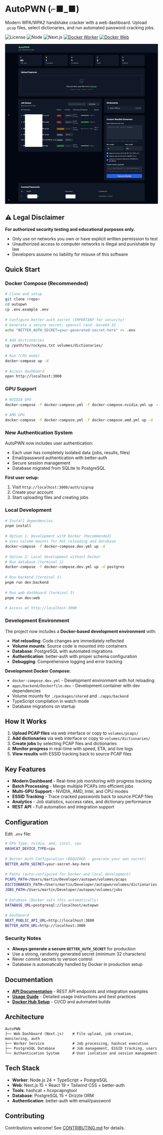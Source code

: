 # AutoPWN (⌐■_■)

Modern WPA/WPA2 handshake cracker with a web dashboard. Upload `.pcap` files, select dictionaries, and run automated password cracking jobs.

![License](https://img.shields.io/badge/license-MIT-blue.svg)
![Node](https://img.shields.io/badge/node-24.x-green.svg)
![Next.js](https://img.shields.io/badge/Next.js-15-black.svg)
[![Docker Worker](https://img.shields.io/docker/v/doomedramen/autopwn-worker?label=worker)](https://hub.docker.com/r/doomedramen/autopwn-worker)
[![Docker Web](https://img.shields.io/docker/v/doomedramen/autopwn-web?label=web)](https://hub.docker.com/r/doomedramen/autopwn-web)

![AutoPWN Dashboard](screenshot.png)

## ⚠️ Legal Disclaimer

**For authorized security testing and educational purposes only.**
- Only use on networks you own or have explicit written permission to test
- Unauthorized access to computer networks is illegal and punishable by law
- Developers assume no liability for misuse of this software

## Quick Start

### Docker Compose (Recommended)

```bash
# Clone and setup
git clone <repo>
cd autopwn
cp .env.example .env

# Configure better-auth secret (IMPORTANT for security)
# Generate a secure secret: openssl rand -base64 32
echo "BETTER_AUTH_SECRET=your-generated-secret-here" >> .env

# Add dictionaries
cp /path/to/rockyou.txt volumes/dictionaries/

# Run (CPU mode)
docker-compose up -d

# Access dashboard
open http://localhost:3000
```

### GPU Support

```bash
# NVIDIA GPU
docker-compose -f docker-compose.yml -f docker-compose.nvidia.yml up -d

# AMD GPU
docker-compose -f docker-compose.yml -f docker-compose.amd.yml up -d
```

### New Authentication System

AutoPWN now includes user authentication:
- Each user has completely isolated data (jobs, results, files)
- Email/password authentication with better-auth
- Secure session management
- Database migrated from SQLite to PostgreSQL

**First user setup:**
1. Visit `http://localhost:3000/auth/signup`
2. Create your account
3. Start uploading files and creating jobs

### Local Development

```bash
# Install dependencies
pnpm install

# Option 1: Development with Docker (Recommended)
# Uses volume mounts for hot reloading and database
docker-compose -f docker-compose.dev.yml up -d

# Option 2: Local development without Docker
# Run database (terminal 1)
docker-compose -f docker-compose.dev.yml up -d postgres

# Run backend (terminal 2)
pnpm run dev:backend

# Run web dashboard (terminal 3)
pnpm run dev:web

# Access at http://localhost:3000
```

### Development Environment

The project now includes a **Docker-based development environment** with:

- **Hot reloading**: Code changes are immediately reflected
- **Volume mounts**: Source code is mounted into containers
- **Database**: PostgreSQL with automated migrations
- **Authentication**: better-auth with proper schema configuration
- **Debugging**: Comprehensive logging and error tracking

**Development Docker Compose:**
- `docker-compose.dev.yml` - Development environment with hot reloading
- `apps/backend/Dockerfile.dev` - Development container with dev dependencies
- Volume mounts for `./packages/shared` and `./apps/backend`
- TypeScript compilation in watch mode
- Database migrations on startup

## How It Works

1. **Upload PCAP files** via web interface or copy to `volumes/pcaps/`
2. **Add dictionaries** via web interface or copy to `volumes/dictionaries/`
3. **Create jobs** by selecting PCAP files and dictionaries
4. **Monitor progress** in real-time with speed, ETA, and live logs
5. **View results** with ESSID tracking back to source PCAP files

## Key Features

- **Modern Dashboard** - Real-time job monitoring with progress tracking
- **Batch Processing** - Merge multiple PCAPs into efficient jobs
- **Multi-GPU Support** - NVIDIA, AMD, Intel, and CPU modes
- **ESSID Tracking** - Trace cracked passwords back to source PCAP files
- **Analytics** - Job statistics, success rates, and dictionary performance
- **REST API** - Full automation and integration support

## Configuration

Edit `.env` file:

```bash
# GPU Type: nvidia, amd, intel, cpu
HASHCAT_DEVICE_TYPE=cpu

# Better Auth Configuration (REQUIRED - generate your own secret)
BETTER_AUTH_SECRET=your-secret-key-here

# Paths (auto-configured for Docker and local development)
PCAPS_PATH=/Users/martin/Developer/autopwn/volumes/pcaps
DICTIONARIES_PATH=/Users/martin/Developer/autopwn/volumes/dictionaries
JOBS_PATH=/Users/martin/Developer/autopwn/volumes/jobs

# Database (Docker sets this automatically)
DATABASE_URL=postgresql://localhost/autopwn

# Dashboard
NEXT_PUBLIC_API_URL=http://localhost:3000
BETTER_AUTH_URL=http://localhost:3000
```

### Security Notes

- **Always generate a secure `BETTER_AUTH_SECRET`** for production
- Use a strong, randomly generated secret (minimum 32 characters)
- Never commit secrets to version control
- Database is automatically handled by Docker in production setup

## Documentation

- **[API Documentation](API.md)** - REST API endpoints and integration examples
- **[Usage Guide](USAGE.md)** - Detailed usage instructions and best practices
- **[Docker Hub Setup](DOCKER_HUB_SETUP.md)** - CI/CD and automated builds

## Architecture

```
AutoPWN
├── Web Dashboard (Next.js)    # File upload, job creation, monitoring, auth
├── Worker Service             # Job processing, hashcat execution
├── PostgreSQL Database        # Job management, ESSID tracking, users
└── Authentication System      # User isolation and session management
```

## Tech Stack

- **Worker**: Node.js 24 + TypeScript + PostgreSQL
- **Web**: Next.js 15 + React 19 + Tailwind CSS + better-auth
- **Tools**: hashcat + hcxpcapngtool
- **Database**: PostgreSQL 15 + Drizzle ORM
- **Authentication**: better-auth with email/password

## Contributing

Contributions welcome! See [CONTRIBUTING.md](CONTRIBUTING.md) for details.

